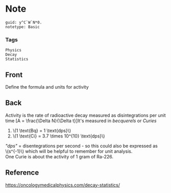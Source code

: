 # Note
```
guid: y^C`W`N*0.
notetype: Basic
```

### Tags
```
Physics
Decay
Statistics
```

## Front
Define the formula and units for activity

## Back
Activity is the rate of radioactive decay measured as disintegrations per unit time
\[A = \frac{\Delta N}{\Delta t}\]It's measured in <i>becquerels</i> or <i>Curies</i> 
<ol><li>\(1 \text{Bq} = 1 \text{dps}\)
</li><li>\(1 \text{Ci} = 3.7 \times 10^{10} \text{dps}\)</li></ol><div><i>"dps"</i> = disentegrations per second - so this could also be expressed as </div>\(s^{-1}\) which will be helpful to remember for unit analysis.<div>One Curie is about the activity of 1 gram of Ra-226.
</div>

## Reference
<a href="https://oncologymedicalphysics.com/decay-statistics/">https://oncologymedicalphysics.com/decay-statistics/</a>
